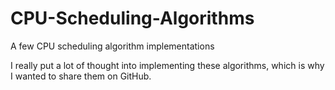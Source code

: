 # CPU-Scheduling-Algorithms
A few CPU scheduling algorithm implementations

I really put a lot of thought into implementing these algorithms, which is why I wanted to share them on GitHub.
